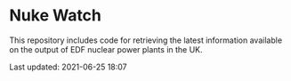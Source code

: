 # Nuke Watch

This repository includes code for retrieving the latest information available on the output of EDF nuclear power plants in the UK.

Last updated: 2021-06-25 18:07